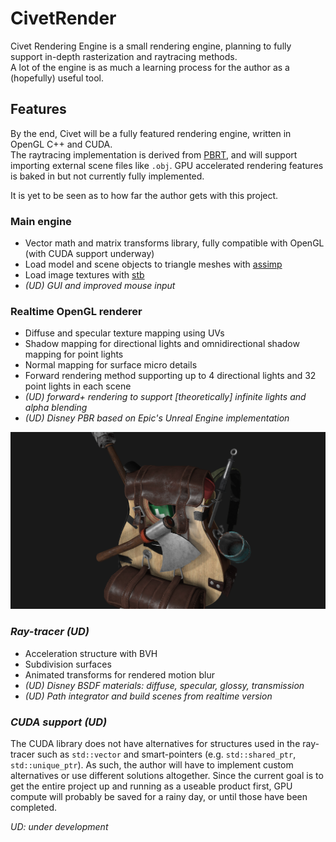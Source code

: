 # CivetRender

Civet Rendering Engine is a small rendering engine, planning to fully support in-depth rasterization and raytracing methods.  
A lot of the engine is as much a learning process for the author as a (hopefully) useful tool.  

## Features

By the end, Civet will be a fully featured rendering engine, written in OpenGL C++ and CUDA.  
The raytracing implementation is derived from [PBRT](https://github.com/mmp/pbrt-v3), and will support importing external scene files like `.obj`.
GPU accelerated rendering features is baked in but not currently fully implemented.

It is yet to be seen as to how far the author gets with this project.

### Main engine

* Vector math and matrix transforms library, fully compatible with OpenGL (with CUDA support underway)
* Load model and scene objects to triangle meshes with [assimp](https://github.com/assimp/assimp/)
* Load image textures with [stb](https://github.com/nothings/stb) 
* _(UD) GUI and improved mouse input_

### Realtime OpenGL renderer

* Diffuse and specular texture mapping using UVs
* Shadow mapping for directional lights and omnidirectional shadow mapping for point lights
* Normal mapping for surface micro details
* Forward rendering method supporting up to 4 directional lights and 32 point lights in each scene
* _(UD) forward+ rendering to support \[theoretically\] infinite lights and alpha blending_
* _(UD) Disney PBR based on Epic's Unreal Engine implementation_

![Early screenshot](./resources/screenshots/sht_76ceb66.png)

### _Ray-tracer (UD)_

* Acceleration structure with BVH
* Subdivision surfaces
* Animated transforms for rendered motion blur
* _(UD) Disney BSDF materials: diffuse, specular, glossy, transmission_
* _(UD) Path integrator and build scenes from realtime version_

### _CUDA support (UD)_

The CUDA library does not have alternatives for structures used in the ray-tracer such as `std::vector`
and smart-pointers (e.g. `std::shared_ptr`, `std::unique_ptr`).
As such, the author will have to implement custom alternatives or use different solutions altogether.
Since the current goal is to get the entire project up and running as a useable product first,
GPU compute will probably be saved for a rainy day, or until those have been completed. 

_UD: under development_
